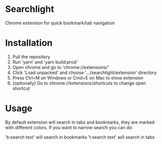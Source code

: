 # Searchlight

Chrome extension for quick bookmark/tab navigation

# Installation
1. Pull the repository
2. Run 'yarn' and 'yarn build:prod'
3. Open chrome and go to 'chrome://extensions/'
4. Click 'Load unpacked' and choose '.../searchlight/extension' directory
5. Press Ctrl+M on Windows or Cmd+E on Mac to show extension
6. (optionally) Go to chrome://extensions/shortcuts to change open shortcut

# Usage
By default extension will search in tabs and bookmarks, they are marked with different colors. If you want to narrow search you can do:

'b:search text' will search in bookmarks
't:search text' will search in tabs
